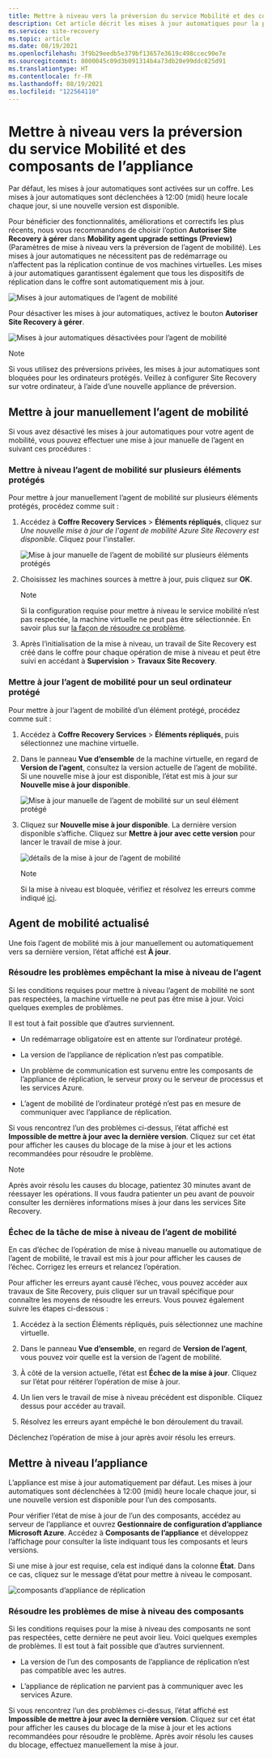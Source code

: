 ```yaml
---
title: Mettre à niveau vers la préversion du service Mobilité et des composants de l’appliance
description: Cet article décrit les mises à jour automatiques pour la préversion de l’agent de mobilité, ainsi que la procédure impliquée dans les mises à jour manuelles.
ms.service: site-recovery
ms.topic: article
ms.date: 08/19/2021
ms.openlocfilehash: 3f9b29eedb5e379bf13657e3619c498ccec90e7e
ms.sourcegitcommit: 8000045c09d3b091314b4a73db20e99ddc825d91
ms.translationtype: HT
ms.contentlocale: fr-FR
ms.lasthandoff: 08/19/2021
ms.locfileid: "122564110"
---
```

# <a name="upgrade-mobility-service-and-appliance-components-preview"></a>Mettre à niveau vers la préversion du service Mobilité et des composants de l’appliance

Par défaut, les mises à jour automatiques sont activées sur un coffre. Les mises à jour automatiques sont déclenchées à 12:00 (midi) heure locale chaque jour, si une nouvelle version est disponible.

Pour bénéficier des fonctionnalités, améliorations et correctifs les plus récents, nous vous recommandons de choisir l’option **Autoriser Site Recovery à gérer** dans **Mobility agent upgrade settings (Preview)** (Paramètres de mise à niveau vers la préversion de l’agent de mobilité). Les mises à jour automatiques ne nécessitent pas de redémarrage ou n’affectent pas la réplication continue de vos machines virtuelles. Les mises à jour automatiques garantissent également que tous les dispositifs de réplication dans le coffre sont automatiquement mis à jour.

![Mises à jour automatiques de l’agent de mobilité](./media/upgrade-mobility-service-preview/automatic-updates-on.png)

Pour désactiver les mises à jour automatiques, activez le bouton **Autoriser Site Recovery à gérer**.

![Mises à jour automatiques désactivées pour l’agent de mobilité](./media/upgrade-mobility-service-preview/automatic-updates-off.png)

> [!NOTE]
> Si vous utilisez des préversions privées, les mises à jour automatiques sont bloquées pour les ordinateurs protégés. Veillez à configurer Site Recovery sur votre ordinateur, à l’aide d’une nouvelle appliance de préversion.

## <a name="update-mobility-agent-manually"></a>Mettre à jour manuellement l’agent de mobilité

Si vous avez désactivé les mises à jour automatiques pour votre agent de mobilité, vous pouvez effectuer une mise à jour manuelle de l’agent en suivant ces procédures :

### <a name="upgrade-mobility-agent-on-multiple-protected-items"></a>Mettre à niveau l’agent de mobilité sur plusieurs éléments protégés

Pour mettre à jour manuellement l’agent de mobilité sur plusieurs éléments protégés, procédez comme suit :

1. Accédez à **Coffre Recovery Services** > **Éléments répliqués**, cliquez sur *Une nouvelle mise à jour de l'agent de mobilité Azure Site Recovery est disponible*. Cliquez pour l'installer.

   ![Mise à jour manuelle de l’agent de mobilité sur plusieurs éléments protégés](./media/upgrade-mobility-service-preview/agent-update.png)

2. Choisissez les machines sources à mettre à jour, puis cliquez sur **OK**.

   >[!NOTE]
   >Si la configuration requise pour mettre à niveau le service mobilité n’est pas respectée, la machine virtuelle ne peut pas être sélectionnée. En savoir plus sur [la façon de résoudre ce problème](#resolve-blocking-issues-for-agent-upgrade).


4. Après l’initialisation de la mise à niveau, un travail de Site Recovery est créé dans le coffre pour chaque opération de mise à niveau et peut être suivi en accédant à **Supervision** > **Travaux Site Recovery**.

### <a name="update-mobility-agent-for-a-single-protected-machine"></a>Mettre à jour l’agent de mobilité pour un seul ordinateur protégé

Pour mettre à jour l’agent de mobilité d’un élément protégé, procédez comme suit :
1. Accédez à **Coffre Recovery Services** > **Éléments répliqués**, puis sélectionnez une machine virtuelle.
2. Dans le panneau **Vue d’ensemble** de la machine virtuelle, en regard de **Version de l’agent**, consultez la version actuelle de l’agent de mobilité. Si une nouvelle mise à jour est disponible, l’état est mis à jour sur **Nouvelle mise à jour disponible**.

   ![Mise à jour manuelle de l’agent de mobilité sur un seul élément protégé](./media/upgrade-mobility-service-preview/agent-version.png)

3. Cliquez sur **Nouvelle mise à jour disponible**. La dernière version disponible s’affiche. Cliquez sur **Mettre à jour avec cette version** pour lancer le travail de mise à jour.

   ![détails de la mise à jour de l’agent de mobilité](./media/upgrade-mobility-service-preview/agent-update-details.png)

   > [!NOTE]
   > Si la mise à niveau est bloquée, vérifiez et résolvez les erreurs comme indiqué [ici](#resolve-blocking-issues-for-agent-upgrade).

## <a name="mobility-agent-on-latest-version"></a>Agent de mobilité actualisé

Une fois l’agent de mobilité mis à jour manuellement ou automatiquement vers sa dernière version, l’état affiché est **À jour**.

### <a name="resolve-blocking-issues-for-agent-upgrade"></a>Résoudre les problèmes empêchant la mise à niveau de l’agent

Si les conditions requises pour mettre à niveau l’agent de mobilité ne sont pas respectées, la machine virtuelle ne peut pas être mise à jour. Voici quelques exemples de problèmes.

Il est tout à fait possible que d’autres surviennent.

- Un redémarrage obligatoire est en attente sur l’ordinateur protégé.

- La version de l’appliance de réplication n’est pas compatible.

- Un problème de communication est survenu entre les composants de l’appliance de réplication, le serveur proxy ou le serveur de processus et les services Azure.

- L’agent de mobilité de l’ordinateur protégé n’est pas en mesure de communiquer avec l’appliance de réplication.

Si vous rencontrez l’un des problèmes ci-dessus, l’état affiché est **Impossible de mettre à jour avec la dernière version**. Cliquez sur cet état pour afficher les causes du blocage de la mise à jour et les actions recommandées pour résoudre le problème.

>[!NOTE]
>Après avoir résolu les causes du blocage, patientez 30 minutes avant de réessayer les opérations. Il vous faudra patienter un peu avant de pouvoir consulter les dernières informations mises à jour dans les services Site Recovery.

### <a name="mobility-agent-upgrade-job-failure"></a>Échec de la tâche de mise à niveau de l’agent de mobilité

En cas d’échec de l’opération de mise à niveau manuelle ou automatique de l’agent de mobilité, le travail est mis à jour pour afficher les causes de l’échec. Corrigez les erreurs et relancez l’opération.

Pour afficher les erreurs ayant causé l’échec, vous pouvez accéder aux travaux de Site Recovery, puis cliquer sur un travail spécifique pour connaître les moyens de résoudre les erreurs. Vous pouvez également suivre les étapes ci-dessous :

1. Accédez à la section Éléments répliqués, puis sélectionnez une machine virtuelle.

2. Dans le panneau **Vue d’ensemble**, en regard de **Version de l’agent**, vous pouvez voir quelle est la version de l’agent de mobilité.

3. À côté de la version actuelle, l’état est **Échec de la mise à jour**. Cliquez sur l’état pour réitérer l’opération de mise à jour.

4.  Un lien vers le travail de mise à niveau précédent est disponible. Cliquez dessus pour accéder au travail.

5. Résolvez les erreurs ayant empêché le bon déroulement du travail.

Déclenchez l’opération de mise à jour après avoir résolu les erreurs.

## <a name="upgrade-appliance"></a>Mettre à niveau l’appliance

L’appliance est mise à jour automatiquement par défaut. Les mises à jour automatiques sont déclenchées à 12:00 (midi) heure locale chaque jour, si une nouvelle version est disponible pour l’un des composants.

Pour vérifier l’état de mise à jour de l’un des composants, accédez au serveur de l’appliance et ouvrez **Gestionnaire de configuration d’appliance Microsoft Azure**. Accédez à **Composants de l’appliance** et développez l’affichage pour consulter la liste indiquant tous les composants et leurs versions.

Si une mise à jour est requise, cela est indiqué dans la colonne **État**. Dans ce cas, cliquez sur le message d’état pour mettre à niveau le composant.

  ![composants d’appliance de réplication](./media/upgrade-mobility-service-preview/appliance-components.png)

### <a name="resolve-issues-with-component-upgrade"></a>Résoudre les problèmes de mise à niveau des composants

Si les conditions requises pour la mise à niveau des composants ne sont pas respectées, cette dernière ne peut avoir lieu. Voici quelques exemples de problèmes. Il est tout à fait possible que d’autres surviennent.

- La version de l’un des composants de l’appliance de réplication n’est pas compatible avec les autres.

- L’appliance de réplication ne parvient pas à communiquer avec les services Azure.

Si vous rencontrez l’un des problèmes ci-dessus, l’état affiché est **Impossible de mettre à jour avec la dernière version**. Cliquez sur cet état pour afficher les causes du blocage de la mise à jour et les actions recommandées pour résoudre le problème. Après avoir résolu les causes du blocage, effectuez manuellement la mise à jour.

